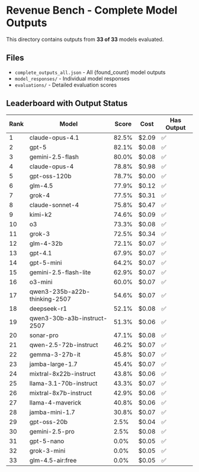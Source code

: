 # Revenue Bench - Complete Model Outputs

This directory contains outputs from **33 of 33** models evaluated.

## Files

- `complete_outputs_all.json` - All {found_count} model outputs
- `model_responses/` - Individual model responses
- `evaluations/` - Detailed evaluation scores

## Leaderboard with Output Status

| Rank | Model | Score | Cost | Has Output |
|------|-------|-------|------|------------|
| 1 | claude-opus-4.1 | 82.5% | $2.09 | ✅ |
| 2 | gpt-5 | 82.1% | $0.08 | ✅ |
| 3 | gemini-2.5-flash | 80.0% | $0.08 | ✅ |
| 4 | claude-opus-4 | 78.8% | $0.98 | ✅ |
| 5 | gpt-oss-120b | 78.7% | $0.00 | ✅ |
| 6 | glm-4.5 | 77.9% | $0.12 | ✅ |
| 7 | grok-4 | 77.5% | $0.31 | ✅ |
| 8 | claude-sonnet-4 | 75.8% | $0.47 | ✅ |
| 9 | kimi-k2 | 74.6% | $0.09 | ✅ |
| 10 | o3 | 73.3% | $0.08 | ✅ |
| 11 | grok-3 | 72.5% | $0.34 | ✅ |
| 12 | glm-4-32b | 72.1% | $0.07 | ✅ |
| 13 | gpt-4.1 | 67.9% | $0.07 | ✅ |
| 14 | gpt-5-mini | 64.2% | $0.07 | ✅ |
| 15 | gemini-2.5-flash-lite | 62.9% | $0.07 | ✅ |
| 16 | o3-mini | 60.0% | $0.07 | ✅ |
| 17 | qwen3-235b-a22b-thinking-2507 | 54.6% | $0.07 | ✅ |
| 18 | deepseek-r1 | 52.1% | $0.08 | ✅ |
| 19 | qwen3-30b-a3b-instruct-2507 | 51.3% | $0.06 | ✅ |
| 20 | sonar-pro | 47.1% | $0.08 | ✅ |
| 21 | qwen-2.5-72b-instruct | 46.2% | $0.07 | ✅ |
| 22 | gemma-3-27b-it | 45.8% | $0.07 | ✅ |
| 23 | jamba-large-1.7 | 45.4% | $0.07 | ✅ |
| 24 | mixtral-8x22b-instruct | 43.8% | $0.06 | ✅ |
| 25 | llama-3.1-70b-instruct | 43.3% | $0.07 | ✅ |
| 26 | mixtral-8x7b-instruct | 42.9% | $0.06 | ✅ |
| 27 | llama-4-maverick | 40.8% | $0.06 | ✅ |
| 28 | jamba-mini-1.7 | 30.8% | $0.07 | ✅ |
| 29 | gpt-oss-20b | 2.5% | $0.04 | ✅ |
| 30 | gemini-2.5-pro | 2.5% | $0.08 | ✅ |
| 31 | gpt-5-nano | 0.0% | $0.05 | ✅ |
| 32 | grok-3-mini | 0.0% | $0.05 | ✅ |
| 33 | glm-4.5-air:free | 0.0% | $0.05 | ✅ |
